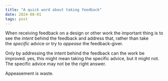 ```yaml
---
title: "A quick word about taking feedback"
date: 2024-08-01
tags: post
---
```


When receiving feedback on a design or other work the important thing is to see the _intent_ behind the feedback and address that, rather than take the _specific_ advice or try to _appease_ the feedback-giver.

Only by addressing the intent behind the feedback can the work be improved. yes, this might mean taking the specific advice, but it might not. The specific advice may not be the right answer.

Appeasement is waste.
